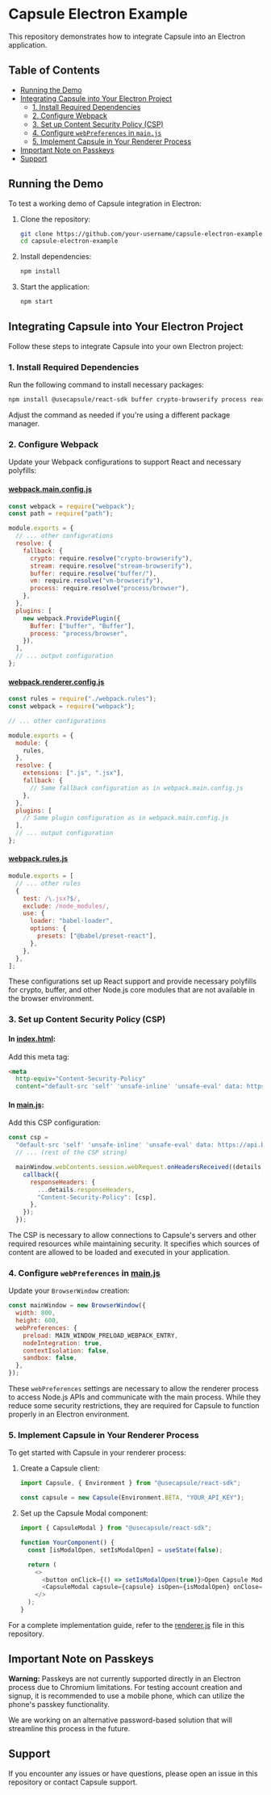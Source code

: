 # Capsule Electron Example

This repository demonstrates how to integrate Capsule into an Electron application.

## Table of Contents

- [Running the Demo](#running-the-demo)
- [Integrating Capsule into Your Electron Project](#integrating-capsule-into-your-electron-project)
  - [1. Install Required Dependencies](#1-install-required-dependencies)
  - [2. Configure Webpack](#2-configure-webpack)
  - [3. Set up Content Security Policy (CSP)](#3-set-up-content-security-policy-csp)
  - [4. Configure `webPreferences` in `main.js`](#4-configure-webpreferences-in-mainjs)
  - [5. Implement Capsule in Your Renderer Process](#5-implement-capsule-in-your-renderer-process)
- [Important Note on Passkeys](#important-note-on-passkeys)
- [Support](#support)

## Running the Demo

To test a working demo of Capsule integration in Electron:

1. Clone the repository:

   ```bash
   git clone https://github.com/your-username/capsule-electron-example.git
   cd capsule-electron-example
   ```

2. Install dependencies:

   ```bash
   npm install
   ```

3. Start the application:
   ```bash
   npm start
   ```

## Integrating Capsule into Your Electron Project

Follow these steps to integrate Capsule into your own Electron project:

### 1. Install Required Dependencies

Run the following command to install necessary packages:

```bash
npm install @usecapsule/react-sdk buffer crypto-browserify process react react-dom stream-browserify vm-browserify @babel/core @babel/preset-env @babel/preset-react babel-loader css-loader style-loader --save
```

Adjust the command as needed if you're using a different package manager.

### 2. Configure Webpack

Update your Webpack configurations to support React and necessary polyfills:

#### [webpack.main.config.js](webpack.main.config.js)

```javascript
const webpack = require("webpack");
const path = require("path");

module.exports = {
  // ... other configurations
  resolve: {
    fallback: {
      crypto: require.resolve("crypto-browserify"),
      stream: require.resolve("stream-browserify"),
      buffer: require.resolve("buffer/"),
      vm: require.resolve("vm-browserify"),
      process: require.resolve("process/browser"),
    },
  },
  plugins: [
    new webpack.ProvidePlugin({
      Buffer: ["buffer", "Buffer"],
      process: "process/browser",
    }),
  ],
  // ... output configuration
};
```

#### [webpack.renderer.config.js](webpack.renderer.config.js)

```javascript
const rules = require("./webpack.rules");
const webpack = require("webpack");

// ... other configurations

module.exports = {
  module: {
    rules,
  },
  resolve: {
    extensions: [".js", ".jsx"],
    fallback: {
      // Same fallback configuration as in webpack.main.config.js
    },
  },
  plugins: [
    // Same plugin configuration as in webpack.main.config.js
  ],
  // ... output configuration
};
```

#### [webpack.rules.js](webpack.rules.js)

```javascript
module.exports = [
  // ... other rules
  {
    test: /\.jsx?$/,
    exclude: /node_modules/,
    use: {
      loader: "babel-loader",
      options: {
        presets: ["@babel/preset-react"],
      },
    },
  },
];
```

These configurations set up React support and provide necessary polyfills for crypto, buffer, and other Node.js core modules that are not available in the browser environment.

### 3. Set up Content Security Policy (CSP)

#### In [index.html](src/index.html):

Add this meta tag:

```html
<meta
  http-equiv="Content-Security-Policy"
  content="default-src 'self' 'unsafe-inline' 'unsafe-eval' data: https://api.beta.usecapsule.com https://app.beta.usecapsule.com; connect-src 'self' https://api.beta.usecapsule.com https://app.beta.usecapsule.com wss://mpc-network.beta.usecapsule.com https://product-assets.sandbox.usecapsule.com https://m.stripe.com; img-src 'self' data:; style-src 'self' 'unsafe-inline'; font-src 'self' https://rsms.me; script-src 'self' 'unsafe-inline' 'unsafe-eval' https://js.stripe.com https://crypto-js.stripe.com; frame-src https://js.stripe.com https://m.stripe.network https://m.stripe.com; worker-src 'self' blob:;" />
```

#### In [main.js](src/main.js):

Add this CSP configuration:

```javascript
const csp =
  "default-src 'self' 'unsafe-inline' 'unsafe-eval' data: https://api.beta.usecapsule.com https://app.beta.usecapsule.com; " +
  // ... (rest of the CSP string)

  mainWindow.webContents.session.webRequest.onHeadersReceived((details, callback) => {
    callback({
      responseHeaders: {
        ...details.responseHeaders,
        "Content-Security-Policy": [csp],
      },
    });
  });
```

The CSP is necessary to allow connections to Capsule's servers and other required resources while maintaining security. It specifies which sources of content are allowed to be loaded and executed in your application.

### 4. Configure `webPreferences` in [main.js](src/main.js)

Update your `BrowserWindow` creation:

```javascript
const mainWindow = new BrowserWindow({
  width: 800,
  height: 600,
  webPreferences: {
    preload: MAIN_WINDOW_PRELOAD_WEBPACK_ENTRY,
    nodeIntegration: true,
    contextIsolation: false,
    sandbox: false,
  },
});
```

These `webPreferences` settings are necessary to allow the renderer process to access Node.js APIs and communicate with the main process. While they reduce some security restrictions, they are required for Capsule to function properly in an Electron environment.

### 5. Implement Capsule in Your Renderer Process

To get started with Capsule in your renderer process:

1. Create a Capsule client:

   ```javascript
   import Capsule, { Environment } from "@usecapsule/react-sdk";

   const capsule = new Capsule(Environment.BETA, "YOUR_API_KEY");
   ```

2. Set up the Capsule Modal component:

   ```javascript
   import { CapsuleModal } from "@usecapsule/react-sdk";

   function YourComponent() {
     const [isModalOpen, setIsModalOpen] = useState(false);

     return (
       <>
         <button onClick={() => setIsModalOpen(true)}>Open Capsule Modal</button>
         <CapsuleModal capsule={capsule} isOpen={isModalOpen} onClose={() => setIsModalOpen(false)} />
       </>
     );
   }
   ```

For a complete implementation guide, refer to the [renderer.js](src/renderer.js) file in this repository.

## Important Note on Passkeys

**Warning:** Passkeys are not currently supported directly in an Electron process due to Chromium limitations. For testing account creation and signup, it is recommended to use a mobile phone, which can utilize the phone's passkey functionality.

We are working on an alternative password-based solution that will streamline this process in the future.

## Support

If you encounter any issues or have questions, please open an issue in this repository or contact Capsule support.
